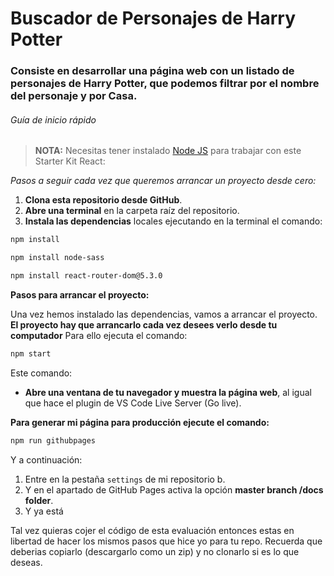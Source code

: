 # Buscador de Personajes de Harry Potter

### Consiste en desarrollar una página web con un listado de personajes de Harry Potter, que podemos filtrar por el nombre del personaje y por Casa.

###### Guía de inicio rápido

> **NOTA:** Necesitas tener instalado [Node JS](https://nodejs.org/) para trabajar con este Starter Kit React:

*Pasos a seguir cada vez que queremos arrancar un proyecto desde cero:*

1. **Clona esta repositorio desde GitHub**.
1. **Abre una terminal** en la carpeta raíz del repositorio.
1. **Instala las dependencias** locales ejecutando en la terminal el comando:

```bash
npm install
```
```bash
npm install node-sass
```
```bash
npm install react-router-dom@5.3.0
```

**Pasos para arrancar el proyecto:**

Una vez hemos instalado las dependencias, vamos a arrancar el proyecto. **El proyecto hay que arrancarlo cada vez desees verlo desde tu computador** Para ello ejecuta el comando:

```bash
npm start
```

Este comando:

- **Abre una ventana de tu navegador y muestra la página web**, al igual que hace el plugin de VS Code Live Server (Go live).


**Para generar mi página para producción ejecute el comando:**

```bash
npm run githubpages
```
Y a continuación:

1. Entre en la pestaña `settings` de mi repositorio b.
2. Y en el apartado de GitHub Pages activa la opción **master branch /docs folder**.
3. Y ya está

Tal vez quieras cojer el código de esta evaluación entonces estas en libertad de hacer los mismos pasos que hice yo para tu repo. Recuerda que deberias copiarlo (descargarlo como un zip) y no clonarlo si es lo que deseas. 
